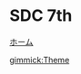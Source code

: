 # SDC 7th

[ホーム](index.md)
<!-- [決勝ラウンド](final.md)
[えみっきょ](a.md)
[pp(ピアニッシモ)](b.md)
[中間管理職](c.md)
[のどか](d.md)
[COLoRFUL❤️](e.md) -->

<!-- [gimmick:Theme (inverse: true)](cerulean) -->
[gimmick:Theme](united)
